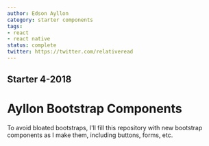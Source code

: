 ```yaml
---
author: Edson Ayllon
category: starter components
tags: 
- react
- react native
status: complete
twitter: https://twitter.com/relativeread
---
```


## Starter 4-2018 

# Ayllon Bootstrap Components

To avoid bloated bootstraps, I'll fill this repository with new bootstrap components as I make them, including buttons, forms, etc. 
